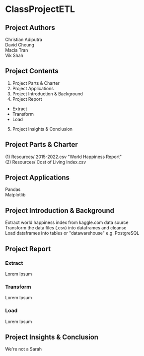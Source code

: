 # ClassProjectETL

## Project Authors

Christian Adiputra\
David Cheung\
Macia Tran\
Vik Shah

## Project Contents
1. Project Parts & Charter
2. Project Applications
3. Project Introduction & Background
4. Project Report
  * Extract
  * Transform
  * Load
5. Project Insights & Conclusion

## Project Parts & Charter

(1) Resources/ 2015-2022.csv "World Happiness Report"\
(2) Resources/ Cost of Living Index.csv

## Project Applications

Pandas\
Matplotlib

## Project Introduction & Background

Extract world happiness index from kaggle.com data source\
Transform the data files (.csv) into dataframes and cleanse\
Load dataframes into tables or "datawarehouse" e.g. PostgreSQL

## Project Report

### Extract

Lorem Ipsum

### Transform

Lorem Ipsum

### Load

Lorem Ipsum

## Project Insights & Conclusion

We're not a Sarah
